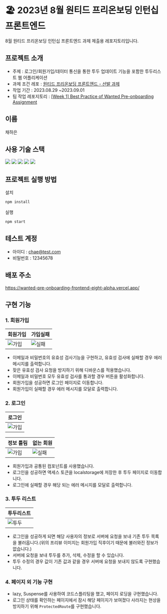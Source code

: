 # 🏖 2023년 8월 원티드 프리온보딩 인턴십 프론트엔드

8월 원티드 프리온보딩 인턴십 프론트엔드 과제 제출용 레포지토리입니다.

## 프로젝트 소개

- 주제 : 로그인/회원가입/데이터 통신을 통한 투두 업데이트 기능을 포함한 투두리스트 웹 어플리케이션
- 과제 조건 레포 : [원티드 프리온보딩 프론트엔드 - 선발 과제](https://github.com/walking-sunset/selection-task)
- 작업 기간 : 2023.08.29 ~2023.09.01
- 팀 작업 레포지토리 : [[Week 1] Best Practice of Wanted Pre-onboarding Assignment](https://github.com/pre-onboarding-12th-team3/pre-onboarding-12th-1-3)

## 이름

채하은

## 사용 기술 스택

<img src="https://img.shields.io/badge/React-61DAFB?style=for-the-badge&logo=React&logoColor=black"> <img src="https://img.shields.io/badge/Typescript-3178C6?style=for-the-badge&logo=typescript&logoColor=white"> <img src="https://img.shields.io/badge/axios-5A29E4?style=for-the-badge&logo=axios&logoColor=white"> <img src="https://img.shields.io/badge/tailwindcss-06B6D4?style=for-the-badge&logo=tailwindcss&logoColor=white"> <img src="https://img.shields.io/badge/reactrouter-CA4245?style=for-the-badge&logo=reactrouter&logoColor=white">

## 프로젝트 실행 방법

설치

```bash
npm install
```

실행

```bash
npm start
```

## 테스트 계정

- 아이디 : chae@test.com
- 비밀번호 : 12345678

## 배포 주소

https://wanted-pre-onboarding-frontend-eight-alpha.vercel.app/

## 구현 기능

### 1. 회원가입

| 회원가입                   | 가입실패                        |
| -------------------------- | ------------------------------- |
| ![가입](./docs/signup.gif) | ![실패](./docs/signupError.gif) |

- 이메일과 비밀번호의 유효성 검사기능을 구현하고, 유효성 검사에 실패할 경우 에러 메시지를 출력합니다.
- 잦은 유효성 검사 요청을 방지하기 위해 디바운스를 적용했습니다.
- 이메일과 비밀번호 모두 유효성 검사를 통과할 경우 버튼을 활성화합니다.
- 회원가입을 성공하면 로그인 페이지로 이동합니다.
- 회원가입이 실패할 경우 에러 메시지를 모달로 출력합니다.

### 2. 로그인

| 로그인                     |
| -------------------------- |
| ![가입](./docs/signup.gif) |

| 정보 틀림                        | 없는 회원                        |
| -------------------------------- | -------------------------------- |
| ![가입](./docs/signinError1.gif) | ![실패](./docs/signinError2.gif) |

- 회원가입과 공통된 컴포넌트를 사용했습니다.
- 로그인을 성공하면 액세스 토큰을 localstorage에 저장한 후 투두 페이지로 이동합니다.
- 로그인에 실패할 경우 해당 되는 에러 메시지를 모달로 출력합니다.

### 3. 투두 리스트

| 투두리스트               |
| ------------------------ |
| ![투두](./docs/todo.gif) |

- 로그인을 성공하게 되면 해당 사용자의 정보로 서버에 요청을 보내 기존 투두 목록을 불러옵니다.(위의 프리뷰 이미지는 회원가입 직후이기 때문에 불러와진 정보가 없습니다.)
- 서버에 요청을 보내 투두를 추가, 삭제, 수정을 할 수 있습니다.
- 투두 수정의 경우 값이 기존 값과 같을 경우 서버에 요청을 보내지 않도록 구현했습니다.

### 4. 페이지 외 기능 구현

- lazy, Suspense를 사용하여 코드스플리팅을 했고, 페이지 로딩을 구현했습니다.
- 로그인 상태를 확인하는 페이지에서 잠시 해당 페이지가 보여졌다 사라지는 현상을 방지하기 위해 `ProtectedRoute`를 구현했습니다.

